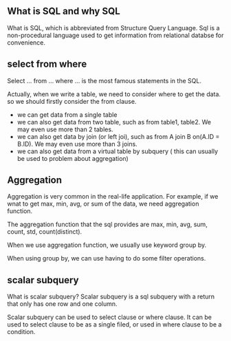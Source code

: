 
## What is SQL and why SQL	
What is SQL, which is abbreviated from Structure Query Language.  Sql is a non-procedural language used to get information from relational databse for convenience. 

## select from where

Select ... from ... where ... is the most famous statements in the SQL. 

Actually, when we write a table, we need to consider where to get the data.  so we should firstly  consider the from clause.  

- we can get data from a single table
- we can also get data from two table, such as from table1, table2. We may even use more than 2 tables. 
- we can also get data by join (or left joi), such as from  A join B on(A.ID = B.ID). We may even use more than 3 joins. 
- we can also get data from a virtual table by subquery ( this can usually be used to problem about aggregation)


## Aggregation

Aggregation is very common in the real-life application. For example, if we wnat to get max, min, avg, or sum of the data, we need aggregation function.

The aggregation function that the sql provides are max, min, avg, sum, count, std, count(distinct). 

When we use aggregation function, we usually use keyword  group by. 

When using group by, we can use having to do some filter operations. 

## scalar subquery
What is scalar subquery? Scalar subquery is a sql subquery with a return that only has one row and one column.

Scalar subquery can be used to select clause or where clause.  It can be used to select clause to be as a single filed, or used in where clause to be a  condition. 




 
